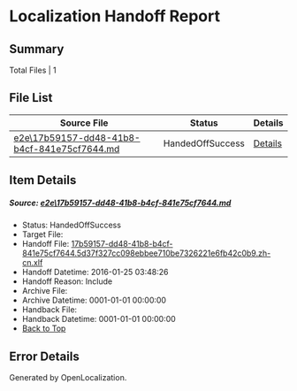 # <a name='report-top'></a> Localization Handoff Report

## Summary
 Total Files | 1

## File List
 Source File | Status | Details 
 ----------- | ------ | ------- 
 [e2e\17b59157-dd48-41b8-b4cf-841e75cf7644.md](https://github.com/OpenLocalizationTest/oltest/blob/54b83b9777a97ae830f30cc6947117d34a47109e/e2e/17b59157-dd48-41b8-b4cf-841e75cf7644.md) | HandedOffSuccess | [Details](#1c0332c0e135dcf29465d1b0c09a854ce2da9a3a1)

## Item Details
##### <a name='1c0332c0e135dcf29465d1b0c09a854ce2da9a3a1'></a> Source: [e2e\17b59157-dd48-41b8-b4cf-841e75cf7644.md](https://github.com/OpenLocalizationTest/oltest/blob/54b83b9777a97ae830f30cc6947117d34a47109e/e2e/17b59157-dd48-41b8-b4cf-841e75cf7644.md)
* Status: HandedOffSuccess
* Target File: 
* Handoff File: [17b59157-dd48-41b8-b4cf-841e75cf7644.5d37f327cc098ebbee710be7326221e6fb42c0b9.zh-cn.xlf](https://github.com/OpenLocalizationTestOrg/olhandoff/blob/5cc09bc57e96e399c73d98f44536c940ffe2dc43/ol-handoff/OpenLocalizationTestOrg/oltest.zh-cn/qimu/17b59157-dd48-41b8-b4cf-841e75cf7644.5d37f327cc098ebbee710be7326221e6fb42c0b9.zh-cn.xlf)
* Handoff Datetime: 2016-01-25 03:48:26
* Handoff Reason: Include
* Archive File: 
* Archive Datetime: 0001-01-01 00:00:00
* Handback File: 
* Handback Datetime: 0001-01-01 00:00:00
* [Back to Top](#report-top)


## Error Details

Generated by OpenLocalization.
